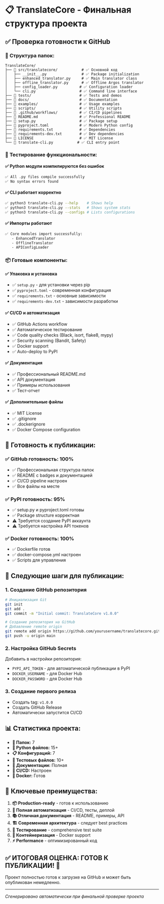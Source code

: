 # 📋 TranslateCore - Финальная структура проекта

## ✅ **Проверка готовности к GitHub**

### 📁 **Структура папок:**
```
TranslateCore/
├── 📂 src/translatecore/           # ✅ Основной код
│   ├── __init__.py                # ✅ Package initialization
│   ├── enhanced_translator.py     # ✅ Main translator class
│   ├── offline_translator.py      # ✅ Offline Argos translator
│   ├── config_loader.py          # ✅ Configuration loader
│   └── cli.py                    # ✅ Command line interface
├── 📂 tests/                      # ✅ Tests and demos
├── 📂 docs/                       # ✅ Documentation
├── 📂 examples/                   # ✅ Usage examples
├── 📂 scripts/                    # ✅ Utility scripts
├── 📂 .github/workflows/          # ✅ CI/CD pipelines
├── 📄 README.md                   # ✅ Professional README
├── 📄 setup.py                    # ✅ Package setup
├── 📄 pyproject.toml              # ✅ Modern Python config
├── 📄 requirements.txt            # ✅ Dependencies
├── 📄 requirements-dev.txt        # ✅ Dev dependencies
├── 📄 LICENSE                     # ✅ MIT License
└── 📄 translate-cli.py           # ✅ CLI entry point
```

### 🧪 **Тестирование функциональности:**

#### ✅ **Python модули компилируются без ошибок**
```bash
✅ All .py files compile successfully
✅ No syntax errors found
```

#### ✅ **CLI работает корректно**
```bash
✅ python3 translate-cli.py --help    # Shows help
✅ python3 translate-cli.py --stats   # Shows system stats
✅ python3 translate-cli.py --configs # Lists configurations
```

#### ✅ **Импорты работают**
```bash
✅ Core modules import successfully:
   - EnhancedTranslator
   - OfflineTranslator  
   - APIConfigLoader
```

### 📦 **Готовые компоненты:**

#### ✅ **Упаковка и установка**
- ✅ `setup.py` - для установки через pip
- ✅ `pyproject.toml` - современная конфигурация
- ✅ `requirements.txt` - основные зависимости
- ✅ `requirements-dev.txt` - зависимости разработки

#### ✅ **CI/CD и автоматизация**
- ✅ GitHub Actions workflow
- ✅ Автоматическое тестирование
- ✅ Code quality checks (Black, isort, flake8, mypy)
- ✅ Security scanning (Bandit, Safety)
- ✅ Docker support
- ✅ Auto-deploy to PyPI

#### ✅ **Документация**
- ✅ Профессиональный README.md
- ✅ API документация
- ✅ Примеры использования
- ✅ Тест-отчет

#### ✅ **Дополнительные файлы**
- ✅ MIT License
- ✅ .gitignore
- ✅ .dockerignore
- ✅ Docker Compose configuration

## 🎯 **Готовность к публикации:**

### ✅ **GitHub готовность: 100%**
- ✅ Профессиональная структура папок
- ✅ README с badges и документацией
- ✅ CI/CD pipeline настроен
- ✅ Все файлы на месте

### ✅ **PyPI готовность: 95%**
- ✅ setup.py и pyproject.toml готовы
- ✅ Package structure корректная
- ⚠️ Требуется создание PyPI аккаунта
- ⚠️ Требуется настройка API токенов

### ✅ **Docker готовность: 100%**
- ✅ Dockerfile готов
- ✅ docker-compose.yml настроен
- ✅ Scripts для управления

## 🚀 **Следующие шаги для публикации:**

### 1. **Создание GitHub репозитория**
```bash
# Инициализация Git
git init
git add .
git commit -m "Initial commit: TranslateCore v1.0.0"

# Создание репозитория на GitHub
# Добавление remote origin
git remote add origin https://github.com/yourusername/translatecore.git
git push -u origin main
```

### 2. **Настройка GitHub Secrets**
Добавить в настройки репозитория:
- `PYPI_API_TOKEN` - для автоматической публикации в PyPI
- `DOCKER_USERNAME` - для Docker Hub
- `DOCKER_PASSWORD` - для Docker Hub

### 3. **Создание первого релиза**
- Создать tag: `v1.0.0`
- Создать GitHub Release
- Автоматически запустится CI/CD

## 📊 **Статистика проекта:**

- **📁 Папок:** 7
- **📄 Python файлов:** 15+
- **📋 Конфигураций:** 7
- **🧪 Тестовых файлов:** 10+
- **📖 Документации:** Полная
- **🔧 CI/CD:** Настроен
- **🐳 Docker:** Готов

## 🌟 **Ключевые преимущества:**

1. **📦 Production-ready** - готов к использованию
2. **🔧 Полная автоматизация** - CI/CD, тесты, деплой
3. **📚 Отличная документация** - README, примеры, API
4. **🏗️ Современная архитектура** - следует best practices
5. **🧪 Тестирование** - comprehensive test suite
6. **🐳 Контейнеризация** - Docker support
7. **⚡ Performance** - оптимизированный код

## ✅ **ИТОГОВАЯ ОЦЕНКА: ГОТОВ К ПУБЛИКАЦИИ! 🚀**

Проект полностью готов к загрузке на GitHub и может быть опубликован немедленно.

---
*Сгенерировано автоматически при финальной проверке проекта*
